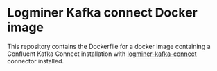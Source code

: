 # Logminer Kafka connect Docker image

This repository contains the Dockerfile for a docker image containing a Confluent Kafka 
Connect installation with [logminer-kafka-connect](https://github.com/thake/logminer-kafka-connect) connector installed.